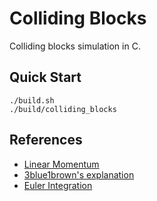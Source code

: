 # Colliding Blocks

Colliding blocks simulation in C.

## Quick Start
```console
./build.sh
./build/colliding_blocks
```

## References

- [Linear Momentum](https://en.wikipedia.org/wiki/Momentum)
- [3blue1brown's explanation](https://www.3blue1brown.com/lessons/clacks-solution)
- [Euler Integration](https://en.wikipedia.org/wiki/Euler_method)